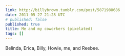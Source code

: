 ```yaml
---
link: http://billybrown.tumblr.com/post/5871988686
date: 2011-05-27 21:28 UTC
# published: false
published: true
title: Me and my coworkers (pixelated)
tags: []
---
```


Belinda, Erica, Billy, Howie, me, and Reebee.
